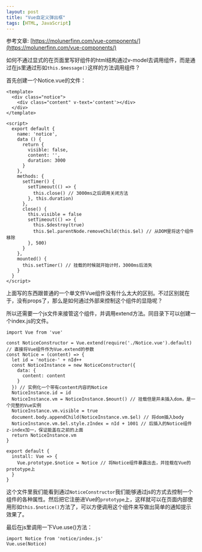 ```yaml
---
layout: post
title: "Vue自定义弹出框"
tags: [HTML, JavaScript]
---
```


参考文章: [https://molunerfinn.com/vue-components/](https://molunerfinn.com/vue-components/)

如何不通过显式的在页面里写好组件的html结构通过v-model去调用组件，而是通过在js里通过形如`this.$message()`这样的方法调用组件？

首先创建一个Notice.vue的文件：

	<template>
	  <div class="notice">
		<div class="content" v-text='content'></div>
	  </div>
	</template>

	<script>
	  export default {
		name: 'notice',
		data () {
		  return {
			visible: false,
			content: '',
			duration: 3000
		  }
		},
		methods: {
		  setTimer() {
			setTimeout(() => {
			  this.close() // 3000ms之后调用关闭方法
			}, this.duration)
		  },
		  close() {
			this.visible = false
			setTimeout(() => {
			  this.$destroy(true)
			  this.$el.parentNode.removeChild(this.$el) // 从DOM里将这个组件移除
			}, 500)
		  }
		},
		mounted() {
		  this.setTimer() // 挂载的时候就开始计时，3000ms后消失
		}
	  }
	</script>

上面写的东西跟普通的一个单文件Vue组件没有什么太大的区别。不过区别就在于，没有props了，那么是如何通过外部来控制这个组件的显隐呢？

所以还需要一个js文件来接管这个组件，并调用extend方法。同目录下可以创建一个index.js的文件。

	import Vue from 'vue'

	const NoticeConstructor = Vue.extend(require('./Notice.vue').default) // 直接将Vue组件作为Vue.extend的参数
	const Notice = (content) => {
	  let id = 'notice-' + nId++
	  const NoticeInstance = new NoticeConstructor({
		data: {
		  content: content
		}
	  }) // 实例化一个带有content内容的Notice
	  NoticeInstance.id = id
	  NoticeInstance.vm = NoticeInstance.$mount() // 挂载但是并未插入dom，是一个完整的Vue实例
	  NoticeInstance.vm.visible = true
	  document.body.appendChild(NoticeInstance.vm.$el) // 将dom插入body
	  NoticeInstance.vm.$el.style.zIndex = nId + 1001 // 后插入的Notice组件z-index加一，保证能盖在之前的上面
	  return NoticeInstance.vm
	}

	export default {
	  install: Vue => {
		Vue.prototype.$notice = Notice // 将Notice组件暴露出去，并挂载在Vue的prototype上
	  }
	}

这个文件里我们能看到通过`NoticeConstructor`我们能够通过js的方式去控制一个组件的各种属性。然后把它注册进Vue的`prototype`上，这样就可以在页面内部使用形如`this.$notice()`方法了，可以方便调用这个组件来写做出简单的通知提示效果了。

最后在js里调用一下Vue.use()方法：

	import Notice from 'notice/index.js'
	Vue.use(Notice)

